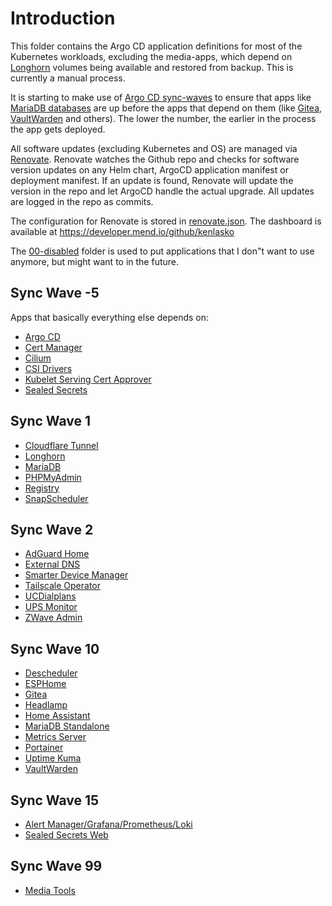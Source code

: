 # Introduction
This folder contains the Argo CD application definitions for most of the Kubernetes workloads, excluding the media-apps, which depend on [Longhorn](/manifests/longhorn) volumes being available and restored from backup. This is currently a manual process.

It is starting to make use of [Argo CD sync-waves](https://argo-cd.readthedocs.io/en/stable/user-guide/sync-waves/) to ensure that apps like [MariaDB databases](/manifests/mariadb) are up before the apps that depend on them (like [Gitea](/manifests/gitea), [VaultWarden](/manifests/vaultwarden) and others). The lower the number, the earlier in the process the app gets deployed.

All software updates (excluding Kubernetes and OS) are managed via [Renovate](https://github.com/renovatebot/renovate). Renovate watches the Github repo and checks for software version updates on any Helm chart, ArgoCD application manifest or deployment manifest. If an update is found, Renovate will update the version in the repo and let ArgoCD handle the actual upgrade. All updates are logged in the repo as commits.

The configuration for Renovate is stored in [renovate.json](/renovate.json). The dashboard is available at https://developer.mend.io/github/kenlasko

The [00-disabled](/argocd-apps/00-disabled) folder is used to put applications that I don"t want to use anymore, but might want to in the future.


## Sync Wave -5
Apps that basically everything else depends on:
* [Argo CD](/manifests/argocd)
* [Cert Manager](/manifests/cert-manager)
* [Cilium](/manifests/cilium)
* [CSI Drivers](/manifests/csi-drivers)
* [Kubelet Serving Cert Approver](https://github.com/alex1989hu/kubelet-serving-cert-approver)
* [Sealed Secrets](/manifests/sealed-secrets)

## Sync Wave 1
* [Cloudflare Tunnel](/manifests/cloudflare-tunnel)
* [Longhorn](/manifests/longhorn)
* [MariaDB](/manifests/mariadb)
* [PHPMyAdmin](/manifests/phpmyadmin)
* [Registry](/manifests/registry)
* [SnapScheduler](/manifests/snapscheduler)

## Sync Wave 2
* [AdGuard Home](/manifests/adguard)
* [External DNS](/manifests/external-dns)
* [Smarter Device Manager](/manifests/smarter-device-manager)
* [Tailscale Operator](/manifests/tailscale)
* [UCDialplans](/manifests/ucdialplans)
* [UPS Monitor](/manifests/home-automation/ups-monitor)
* [ZWave Admin](/manifests/home-automation/zwaveadmin)

## Sync Wave 10
* [Descheduler](/manifests/descheduler)
* [ESPHome](/manifests/home-automation/esphome)
* [Gitea](/manifests/gitea)
* [Headlamp](/manifests/headlamp)
* [Home Assistant](/manifests/home-automation/homeassist)
* [MariaDB Standalone](/manifests/mariadb-standalone)
* [Metrics Server](/manifests/metrics-server)
* [Portainer](/manifests/portainer)
* [Uptime Kuma](/manifests/uptime-kuma)
* [VaultWarden](/manifests/vaultwarden)

## Sync Wave 15
* [Alert Manager/Grafana/Prometheus/Loki](/manifests/promstack)
* [Sealed Secrets Web](/manifests/sealed-secrets-web)

## Sync Wave 99
* [Media Tools](/manifests/media-tools)